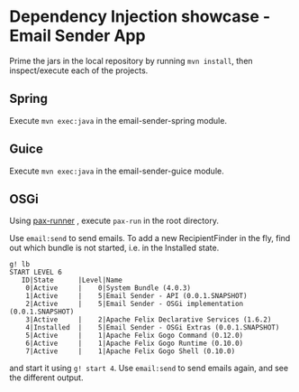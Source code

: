 Dependency Injection showcase - Email Sender App
===

Prime the jars in the local repository by running `mvn install`, then inspect/execute each of the projects.

Spring
--

Execute `mvn exec:java` in the email-sender-spring module.

Guice
--

Execute `mvn exec:java` in the email-sender-guice module.

OSGi
--

Using [pax-runner](https://ops4j1.jira.com/wiki/display/paxrunner/Pax+Runner) , execute `pax-run` in the root directory.

Use `email:send` to send emails. To add a new RecipientFinder in the fly, find out which bundle is not started,
i.e. in the Installed state. 

	g! lb
	START LEVEL 6
	   ID|State      |Level|Name
	    0|Active     |    0|System Bundle (4.0.3)
	    1|Active     |    5|Email Sender - API (0.0.1.SNAPSHOT)
	    2|Active     |    5|Email Sender - OSGi implementation (0.0.1.SNAPSHOT)
	    3|Active     |    2|Apache Felix Declarative Services (1.6.2)
	    4|Installed  |    5|Email Sender - OSGi Extras (0.0.1.SNAPSHOT)
	    5|Active     |    1|Apache Felix Gogo Command (0.12.0)
	    6|Active     |    1|Apache Felix Gogo Runtime (0.10.0)
	    7|Active     |    1|Apache Felix Gogo Shell (0.10.0)

and start it using `g! start 4`. Use `email:send` to send emails again, and see the different output.